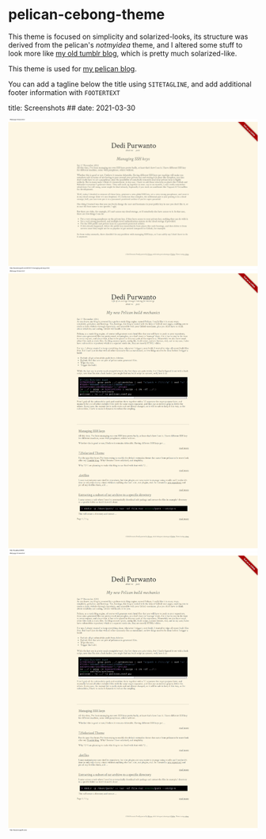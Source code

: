 # pelican-cebong-theme #

This theme is focused on simplicity and solarized-looks, its structure was derived from the pelican's *notmyidea* theme, and I altered some stuff to look more like [my old tumblr blog](http://kecebongsoft.tumblr.com), which is pretty much solarized-like.

This theme is used for [my pelican blog](http://kecebongsoft.com). 

You can add a tagline below the title using `SITETAGLINE`, and add
additional footer information with `FOOTERTEXT`

title: Screenshots ##
date: 2021-03-30

![screenshot1](screenshot-article.png)
![screenshot2](screenshot-with-tagline.png)
![screenshot3](screenshot-without-tagline.png)